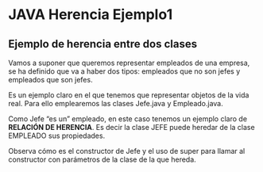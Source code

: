 # JAVA Herencia Ejemplo1

## Ejemplo de herencia entre dos clases

Vamos a suponer que queremos representar empleados de una empresa, se ha definido que va a haber dos tipos: empleados que no son jefes y empleados que son jefes. 

Es un ejemplo claro en el que tenemos que representar objetos de la vida real. Para ello emplearemos las clases Jefe.java y Empleado.java. 

Como Jefe “es un” empleado, en este caso tenemos un ejemplo claro de **RELACIÓN DE HERENCIA**. Es decir la clase JEFE puede heredar de la clase EMPLEADO sus propiedades.

Observa cómo es el constructor de Jefe y el uso de super para llamar al constructor con parámetros de la clase de la que hereda. 
